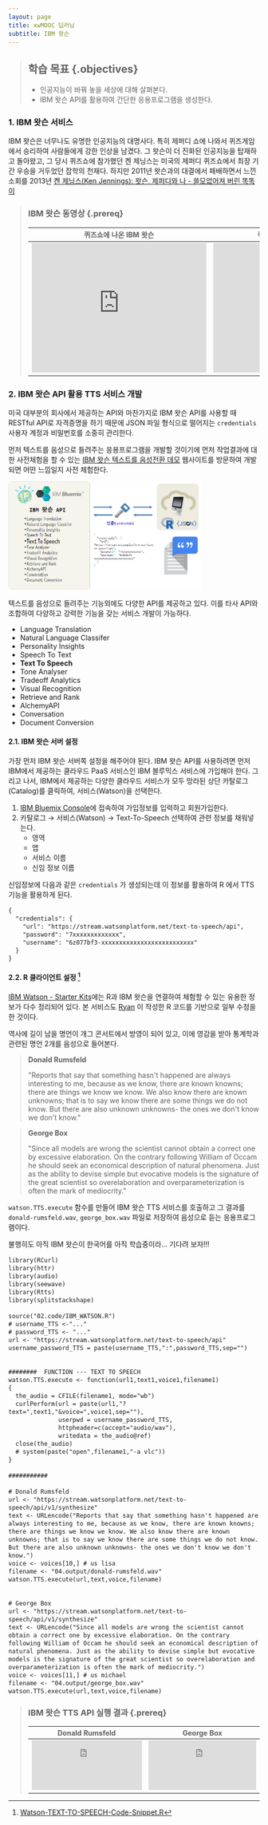 ```yaml
---
layout: page
title: xwMOOC 딥러닝
subtitle: IBM 왓슨
---
```


> ## 학습 목표 {.objectives}
>
> * 인공지능이 바꿔 놓을 세상에 대해 살펴본다.
> * IBM 왓슨 API를 활용하여 간단한 응용프로그램을 생성한다.


### 1. IBM 왓슨 서비스

IBM 왓슨은 너무나도 유명한 인공지능의 대명사다. 특히 제퍼디 쇼에 나와서 퀴즈게임에서 승리하여 사람들에게 강한 인상을 남겼다. 그 왓슨이 더 진화된 인공지능을 탑재하고 돌아왔고, 그 당시 퀴즈쇼에 참가했던 켄 제닝스는 미국의 제퍼디 퀴즈쇼에서 최장 기간 우승을 거두었던 잡학의 천재다. 하지만 2011년 왓슨과의 대결에서 패배하면서 느낀 소회를 2013년 [켄 제닝스(Ken Jennings): 왓슨, 제퍼디와 나 - 쓸모없어져 버린 똑똑이](https://www.ted.com/talks/ken_jennings_watson_jeopardy_and_me_the_obsolete_know_it_all?language=ko)

> ### IBM 왓슨 동영상  {.prereq}
> | 퀴즈쇼에 나온 IBM 왓슨 | 퀴즈 참가자(Ken Jennings) |
> |:------------------------------------------------------------------:|:------------------------------------------------------------------:|
> | <iframe width="350" height="260" src="https://www.youtube.com/embed/P18EdAKuC1U" frameborder="0" allowfullscreen></iframe> | <iframe width="350" height="260" src="https://www.youtube.com/embed/b2M-SeKey4o" frameborder="0" allowfullscreen></iframe> |


### 2. IBM 왓슨 API 활용 TTS 서비스 개발

미국 대부분의 회사에서 제공하는 API와 마찬가지로 IBM 왓슨 API를 사용할 때 RESTful API로 자격증명을 하기 때문에 JSON 파일 형식으로 떨어지는 
`credentials` 사용자 계정과 비밀번호를 소중히 관리한다.

먼저 텍스트를 음성으로 들려주는 응용프로그램을 개발할 것이기에 먼저 작업결과에 대한 사전체험을 할 수 있는 
[IBM 왓슨 텍스트를 음성전환 데모](https://text-to-speech-demo.mybluemix.net/) 웹사이트를 방문하여 개발되면 어떤 느낌일지 사전 체험한다.

<img src="fig/ibm-watson-api-overview.png" alt="IBM 왓슨 API 설정" width="77%" />

텍스트를 음성으로 들려주는 기능외에도 다양한 API를 제공하고 있다. 이를 타사 API와 조합하여 다양하고 강력한 기능을 갖는 서비스 개발이 가능하다.

* Language Translation
* Natural Language Classifer
* Personality Insights
* Speech To Text
* **Text To Speech**
* Tone Analyser
* Tradeoff Analytics
* Visual Recognition
* Retrieve and Rank
* AlchemyAPI
* Conversation
* Document Conversion

#### 2.1. IBM 왓슨 서버 설정

가장 먼저 IBM 왓슨 서버쪽 설정을 해주어야 된다. IBM 왓슨 API를 사용하려면 
먼저 IBM에서 제공하는 클라우드 PaaS 서비스인 IBM 블루믹스 서비스에 가입해야 한다.
그리고 나서, IBM에서 제공하는 다양한 클라우드 서비스가 모두 망라된 상단 카탈로그(Catalog)를 클릭하여, 서비스(Watson)을 선택한다.


1. [IBM Bluemix Console](https://console.ng.bluemix.net/)에 접속하여 가입정보를 입력하고 회원가입한다.
1. 카탈로그 &rarr; 서비스(Watson) &rarr; Text-To-Speech 선택하여 관련 정보를 채워넣는다.
    * 영역 
    * 앱
    * 서비스 이름
    * 신임 정보 이름

신임정보에 다음과 같은 `credentials` 가 생성되는데 이 정보를 활용하여 R 에서 TTS기능을 활용하게 된다.

~~~ {.json}
{
  "credentials": {
    "url": "https://stream.watsonplatform.net/text-to-speech/api",
    "password": "7xxxxxxxxxxxxx",
    "username": "6z077bf3-xxxxxxxxxxxxxxxxxxxxxxxxxx"
  }
}
~~~

#### 2.2. R 클라이언트 설정 [^ryan-tts]

[^ryan-tts]: [Watson-TEXT-TO-SPEECH-Code-Snippet.R](https://dreamtolearn.com/ryan/r_journey_to_watson/13)


[IBM Watson - Starter Kits](https://dreamtolearn.com/ryan/r_journey_to_watson/13)에는 R과 IBM 왓슨을 연결하여 체험할 수 있는 유용한 정보가 다수 정리되어 있다. 
본 서비스도 [Ryan](https://github.com/rustyoldrake/R_Scripts_for_Watson/blob/master/Watson-TEXT-TO-SPEECH-Expressive.R) 이 작성한 R 코드를 기반으로 일부 수정을 한 것이다.

역사에 길이 남을 명언이 개그 콘서트에서 방영이 되어 있고, 이에 영감을 받아 통계학과 관련된 명언 2개를 음성으로 들어본다.

> **Donald Rumsfeld**     
> 
> "Reports that say that something hasn't happened are always interesting to me, because as we know, there are known knowns; there are things we know we know. We also know there are known unknowns; that is to say we know there are some things we do not know. But there are also unknown unknowns- the ones we don't know we don't know."


> **George Box**    
>
> "Since all models are wrong the scientist cannot obtain a correct one by excessive elaboration. On the contrary following William of Occam he should seek an economical description of natural phenomena. Just as the ability to devise simple but evocative models is the signature of the great scientist so overelaboration and overparameterization is often the mark of mediocrity."

`watson.TTS.execute` 함수를 만들어 IBM 왓슨 TTS 서비스를 호출하고 그 결과를 `donald-rumsfeld.wav`, `george_box.wav` 파일로 저장하여 음성으로 듣는 응용프로그램이다.

불행히도 아직 IBM 왓슨이 한국어를 아직 학습중이라... 기다려 보자!!!

~~~ {.r}
library(RCurl) 
library(httr)
library(audio)
library(seewave)
library(Rtts)
library(splitstackshape)

source("02.code/IBM_WATSON.R")
# username_TTS <-"..."
# password_TTS <- "..."
url <- "https://stream.watsonplatform.net/text-to-speech/api"
username_password_TTS = paste(username_TTS,":",password_TTS,sep="")


########  FUNCTION --- TEXT TO SPEECH
watson.TTS.execute <- function(url1,text1,voice1,filename1)
{
  the_audio = CFILE(filename1, mode="wb") 
  curlPerform(url = paste(url1,"?text=",text1,"&voice=",voice1,sep=""),
              userpwd = username_password_TTS,
              httpheader=c(accept="audio/wav"),
              writedata = the_audio@ref)
  close(the_audio)
  # system(paste("open",filename1,"-a vlc"))
}

###########

# Donald Rumsfeld
url <- "https://stream.watsonplatform.net/text-to-speech/api/v1/synthesize"
text <- URLencode("Reports that say that something hasn't happened are always interesting to me, because as we know, there are known knowns; there are things we know we know. We also know there are known unknowns; that is to say we know there are some things we do not know. But there are also unknown unknowns- the ones we don't know we don't know.")
voice <- voices[10,] # us lisa
filename <- "04.output/donald-rumsfeld.wav"
watson.TTS.execute(url,text,voice,filename)


# George Box
url <- "https://stream.watsonplatform.net/text-to-speech/api/v1/synthesize"
text <- URLencode("Since all models are wrong the scientist cannot obtain a correct one by excessive elaboration. On the contrary following William of Occam he should seek an economical description of natural phenomena. Just as the ability to devise simple but evocative models is the signature of the great scientist so overelaboration and overparameterization is often the mark of mediocrity.")
voice <- voices[11,] # us michael
filename <- "04.output/george_box.wav"
watson.TTS.execute(url,text,voice,filename)
~~~


> ### IBM 왓슨 TTS API 실행 결과  {.prereq}
> | Donald Rumsfeld | George Box |
> |:------------------------------------------------------------------:|:------------------------------------------------------------------:|
> |<iframe width="100%" height="100" scrolling="no" frameborder="no" src="https://w.soundcloud.com/player/?url=https%3A//api.soundcloud.com/tracks/283441956&amp;auto_play=false&amp;hide_related=false&amp;show_comments=true&amp;show_user=true&amp;show_reposts=false&amp;visual=true"></iframe>| <iframe width="100%" height="100" scrolling="no" frameborder="no" src="https://w.soundcloud.com/player/?url=https%3A//api.soundcloud.com/tracks/283441955&amp;auto_play=false&amp;hide_related=false&amp;show_comments=true&amp;show_user=true&amp;show_reposts=false&amp;visual=true"></iframe>|



